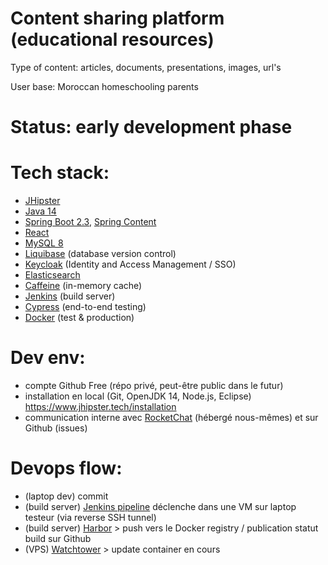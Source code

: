# Content sharing platform (educational resources)

Type of content: articles, documents, presentations, images, url's

User base: Moroccan homeschooling parents

# Status: early development phase

# Tech stack:
 * [JHipster](https://www.jhipster.tech)
 * [Java 14](https://openjdk.java.net)
 * [Spring Boot 2.3](https://spring.io/projects/spring-boot), [Spring Content](https://paulcwarren.github.io/spring-content)
 * [React](https://reactjs.org)
 * [MySQL 8](https://www.mysql.com)
 * [Liquibase](https://www.liquibase.org) (database version control)
 * [Keycloak](https://www.keycloak.org) (Identity and Access Management / SSO)
 * [Elasticsearch](https://github.com/elastic/elasticsearch)
 * [Caffeine](https://github.com/ben-manes/caffeine) (in-memory cache)
 * [Jenkins](https://jenkins.io) (build server)
 * [Cypress](https://www.cypress.io) (end-to-end testing)
 * [Docker](https://www.docker.com) (test & production)

# Dev env:
 * compte Github Free (répo privé, peut-être public dans le futur)
 * installation en local (Git, OpenJDK 14, Node.js, Eclipse) https://www.jhipster.tech/installation
 * communication interne avec [RocketChat](https://rocket.chat) (hébergé nous-mêmes) et sur Github (issues)

# Devops flow:
 * (laptop dev) commit
 * (build server) [Jenkins pipeline](https://www.jhipster.tech/setting-up-ci-jenkins2) déclenche dans une VM sur laptop testeur (via reverse SSH tunnel)
 * (build server) [Harbor](https://goharbor.io) > push vers le Docker registry / publication statut build sur Github
 * (VPS) [Watchtower](https://github.com/containrrr/watchtower) > update container en cours
